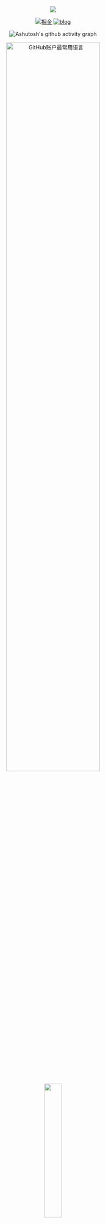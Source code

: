 <div id="title" align=center>

<img src="https://readme-typing-svg.herokuapp.com?font=Segoe+Script&center=true&lines=YicoFighting" />

[![掘金](https://img.shields.io/badge/%E6%8E%98%E9%87%91-coderlzh-blue)](https://juejin.cn/user/1302284631804765/posts)
[![blog](https://img.shields.io/badge/blog-前端笔记-red)](https://www.note.xl-ctf.top/)

![Ashutosh's github activity graph](https://github-readme-activity-graph.vercel.app/graph?username=YicoFighting&theme=vue)

<div style=""width:50%;display:flex;">
   <img style="width:70%" src="https://github-stats.ubrong.com/api/top-langs/?username=YicoFighting&layout=compact&theme=tokyonight" alt="GitHub账户最常用语言"></img>
 <img style="width:30%" src="https://count.getloli.com/get/@:YicoFighting?theme=moebooru"></img>
</div>

</div>
